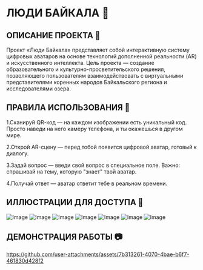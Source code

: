 # ЛЮДИ БАЙКАЛА 🌊
## ОПИСАНИЕ ПРОЕКТА 🌟
Проект «Люди Байкала» представляет собой интерактивную систему цифровых аватаров на основе технологий дополненной реальности (AR) и искусственного интеллекта. Цель проекта — создание образовательного и культурно-просветительского решения, позволяющего пользователям взаимодействовать с виртуальными представителями коренных народов Байкальского региона и исследователями озера. 

## ПРАВИЛА ИСПОЛЬЗОВАНИЯ 📃
<p>1.Сканируй QR-код — на каждом изображении есть уникальный код. Просто наведи на него камеру телефона, и ты окажешься в другом мире.</p>
<p>2.Открой AR-сцену — перед тобой появится цифровой аватар, готовый к диалогу.</p>
<p>3.Задай вопрос — введи свой вопрос в специальное поле. Важно: спрашивай на тему, которую "знает" твой аватар.</p>
<p>4.Получай ответ — аватар ответит тебе в реальном времени.</p>

## ИЛЛЮСТРАЦИИ ДЛЯ ДОСТУПА 🎴
![Image](https://github.com/user-attachments/assets/b6d384b0-6a67-4af8-8f9a-fde04c7c9a59)
![Image](https://github.com/user-attachments/assets/7fb9c251-24e1-45b2-9dc0-692c20e42612)
![Image](https://github.com/user-attachments/assets/82831aa9-8b2f-42e1-805b-5f295377731c)
![Image](https://github.com/user-attachments/assets/155ec811-b6f5-410b-b6f0-a5aa81b55a99)
![Image](https://github.com/user-attachments/assets/89879d10-ca9d-4201-b60a-ab3f43fc91c0)
![Image](https://github.com/user-attachments/assets/f0e2724c-732a-4b43-a2f8-a660ba2eb263)
![Image](https://github.com/user-attachments/assets/e4e87319-3851-45cd-ad22-fc71f54894a8)

## ДЕМОНСТРАЦИЯ РАБОТЫ 📷
https://github.com/user-attachments/assets/7b313261-4070-4bae-b6f7-461830d428f2